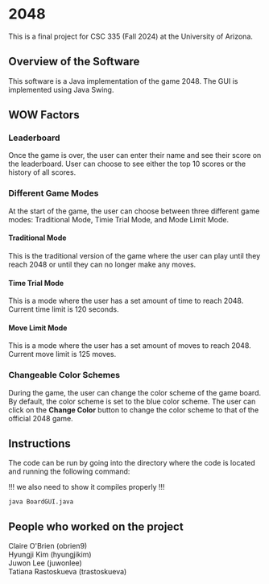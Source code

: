 # 2048

This is a final project for CSC 335 (Fall 2024) at the University of Arizona.

## Overview of the Software

This software is a Java implementation of the game 2048. The GUI is implemented using Java Swing.

## WOW Factors

### Leaderboard

Once the game is over, the user can enter their name and see their score on the leaderboard. User can choose to see either the top 10 scores or the history of all scores.

<!-- insert screenshot -->

### Different Game Modes

At the start of the game, the user can choose between three different game modes: Traditional Mode, Timie Trial Mode, and Mode Limit Mode.

#### Traditional Mode

This is the traditional version of the game where the user can play until they reach 2048 or until they can no longer make any moves.

#### Time Trial Mode

This is a mode where the user has a set amount of time to reach 2048. Current time limit is 120 seconds.

<!-- insert screenshot -->

#### Move Limit Mode

This is a mode where the user has a set amount of moves to reach 2048. Current move limit is 125 moves.

<!-- insert screenshot -->

### Changeable Color Schemes

During the game, the user can change the color scheme of the game board. By default, the color scheme is set to the blue color scheme. The user can click on the **Change Color** button to change the color scheme to that of the official 2048 game.

<!-- insert screenshot -->

## Instructions

The code can be run by going into the directory where the code is located and running the following command:

!!! we also need to show it compiles properly !!!

```
java BoardGUI.java
```

## People who worked on the project

Claire O'Brien (obrien9)\
Hyungji Kim (hyungjikim)\
Juwon Lee (juwonlee)\
Tatiana Rastoskueva (trastoskueva)

